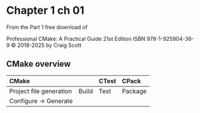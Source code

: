 # Chapter 1 ch 01

From the Part 1 free download of

Professional CMake: A Practical Guide
21st Edition
ISBN 978-1-925904-36-9
© 2018-2025 by Craig Scott 

## CMake overview

| CMake                    |       | CTest | CPack   |
| :----------------------- | :---- | :---- | :------ |
| Project file generation  | Build | Test  | Package |
| Configure -> Generate    |       |       |         |



